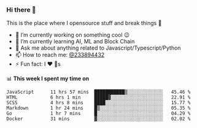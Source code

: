 ### Hi there 👋

<!--
**a233894432/a233894432** is a ✨ _special_ ✨ repository because its `README.md` (this file) appears on your GitHub profile.

Here are some ideas to get you started:

- 🔭 I’m currently working on ...
- 🌱 I’m currently learning ...
- 👯 I’m looking to collaborate on ...
- 🤔 I’m looking for help with ...
- 💬 Ask me about ...
- 📫 How to reach me: ...
- 😄 Pronouns: ...
- ⚡ Fun fact: ...
-->
 
 
This is the place where I opensource stuff and break things :rofl:

- 🔭 I’m currently working on something cool :wink:
- 🌱 I’m currently learning AI, ML and Block Chain
- 💬 Ask me about anything related to Javascript/Typescript/Python
- 📫 How to reach me: [@233894432](https://twitter.com/233894432)
- ⚡ Fun fact: I :heart: :dog:s

📊 **This week I spent my time on**
<!--START_SECTION:waka-->

```text
JavaScript      11 hrs 57 mins  ███████████▒░░░░░░░░░░░░░   45.46 %
HTML            6 hrs 1 min     █████▓░░░░░░░░░░░░░░░░░░░   22.91 %
SCSS            4 hrs 8 mins    ████░░░░░░░░░░░░░░░░░░░░░   15.77 %
Markdown        1 hr 24 mins    █▒░░░░░░░░░░░░░░░░░░░░░░░   05.35 %
Go              1 hr 7 mins     █░░░░░░░░░░░░░░░░░░░░░░░░   04.29 %
Docker          31 mins         ▓░░░░░░░░░░░░░░░░░░░░░░░░   02.02 %
```

<!--END_SECTION:waka-->
